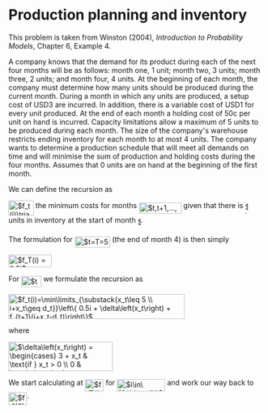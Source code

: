 # Production planning and inventory

This problem is taken from Winston (2004), _Introduction to Probability Models_,
Chapter 6, Example 4.

A company knows that the demand for its product during each of the next four 
months will be as follows: month one, 1 unit; month two, 3 units; month three, 
2 units; and month four, 4 units. At the beginning of each month, the company 
must determine how many units should be produced during the current month. 
During a month in which any units are produced, a setup cost of USD3 are incurred. 
In addition, there is a variable cost of USD1 for every unit produced. At the end 
of each month a holding cost of 50c per unit on hand is incurred. Capacity 
limitations allow a maximum of 5 units to be produced during each month. The 
size of the company's warehouse restricts ending inventory for each month to at 
most 4 units. The company wants to determine a production schedule that will 
meet all demands on time and will minimise the sum of production and holding 
costs during the four months. Assumes that 0 units are on hand at the beginning 
of the first month.

We can define the recursion as

<img alt="$f_t(i)\triangleq$" src="svgs/3f224ddc86b2f8b8810eaeb575ba0a15.svg" align="middle" width="49.63586759999998pt" height="30.137058600000014pt"/> the minimum costs for months <img alt="$t,t+1,...,4$" src="svgs/4f8c1aa08e5de7dbff18dfa5c791bca4.svg" align="middle" width="84.01812704999998pt" height="21.18721440000001pt"/> given that
there is <img alt="$i$" src="svgs/77a3b857d53fb44e33b53e4c8b68351a.svg" align="middle" width="5.663225699999989pt" height="21.68300969999999pt"/> units in inventory at the start of month <img alt="$t$" src="svgs/4f4f4e395762a3af4575de74c019ebb5.svg" align="middle" width="5.936097749999991pt" height="20.221802699999984pt"/>.

The formulation for <img alt="$t=T=5$" src="svgs/7844a64f489e558876104e0124ca7b62.svg" align="middle" width="69.87987929999998pt" height="22.465723500000017pt"/> (the end of month 4) is then simply

<img alt="$f_T(i) = 0.5i$" src="svgs/a1a457847845618ee817863946a09232.svg" align="middle" width="85.43773919999998pt" height="24.65753399999998pt"/>

For <img alt="$t &lt; T$" src="svgs/04fd676c61dc97e52185a18b1445e7f3.svg" align="middle" width="39.74304179999999pt" height="22.465723500000017pt"/> we formulate the recursion as

<img alt="$f_t(i)=\min\limits_{\substack{x_t\leq 5 \\ i+x_t\geq d_t}}\left\{ 0.5i + \delta\left(x_t\right) + f_{t+1}(i+x_t-d_t)\right\}$" src="svgs/34cd5978c563c2485a50d0065d6967c4.svg" align="middle" width="347.72625194999995pt" height="49.12614960000002pt"/>

where 

<img alt="$\delta\left(x_t\right) = &#10;&#9;\begin{cases} &#10;&#9;&#9;3 + x_t &amp; \text{if } x_t &gt; 0 \\ &#10;&#9;&#9;0 &amp; \text{otherwise.} &#10;&#9;\end{cases}$" src="svgs/8a70583a2c5cc463bfb8a1e26d5d4446.svg" align="middle" width="206.01025664999997pt" height="57.53473439999999pt"/>

We start calculating at <img alt="$f_T(i)$" src="svgs/357f29204b6cec05a59511759c3dfe57.svg" align="middle" width="36.85224014999999pt" height="24.65753399999998pt"/> for <img alt="$i\in\{0,\ldots,4\}$" src="svgs/2e0730dcb4d8a70895b55df5d1f9abc3.svg" align="middle" width="95.16061829999998pt" height="24.65753399999998pt"/> and work our way back
to <img alt="$f_1(0)$" src="svgs/01f6c16126a21015ac0c5c098348e8bb.svg" align="middle" width="36.42708959999999pt" height="24.65753399999998pt"/>.
